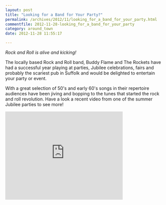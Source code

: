 ```yaml
---
layout: post
title: "Looking for a Band for Your Party?"
permalink: /archives/2012/11/looking_for_a_band_for_your_party.html
commentfile: 2012-11-28-looking_for_a_band_for_your_party
category: around_town
date: 2012-11-28 11:55:17

---
```


*Rock and Roll is alive and kicking!*

The locally based Rock and Roll band, Buddy Flame and The Rockets have had a successful year playing at parties, Jubilee celebrations, fairs and probably the scariest pub in Suffolk and would be delighted to entertain your party or event.

With a great selection of 50's and early 60's songs in their repertoire audiences have been jiving and bopping to the tunes that started the rock and roll revolution. Have a look a recent video from one of the summer Jubilee parties to see more!

<iframe width="371" height="278" src="http://www.youtube-nocookie.com/embed/uo_poHN-vrQ?rel=0" frameborder="0" allowfullscreen>
</iframe>
